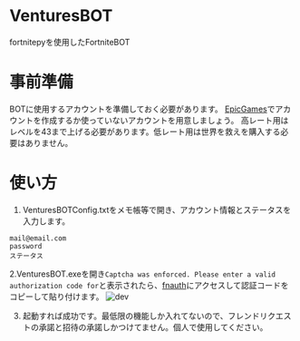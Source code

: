 # VenturesBOT
fortnitepyを使用したFortniteBOT

# 事前準備
BOTに使用するアカウントを準備しておく必要があります。
[EpicGames](https://www.epicgames.com/site/ja/home)でアカウントを作成するか使っていないアカウントを用意しましょう。
高レート用はレベルを43まで上げる必要があります。低レート用は世界を救えを購入する必要はありません。

# 使い方
1. VenturesBOTConfig.txtをメモ帳等で開き、アカウント情報とステータスを入力します。
```
mail@email.com
password
ステータス
```
2.VenturesBOT.exeを開き`Captcha was enforced. Please enter a valid authorization code for`と表示されたら、[fnauth](https://rebrand.ly/authcode)にアクセスして認証コードをコピーして貼り付けます。
![dev](https://media.discordapp.net/attachments/1084186482975178946/1131445313094307840/auth.png)

3. 起動すれば成功です。最低限の機能しか入れてないので、フレンドリクエストの承諾と招待の承諾しかつけてません。個人で使用してください。
